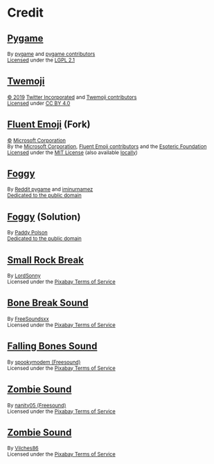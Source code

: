 # Credit

## [Pygame][pygame]

<sup>By [pygame][pygame-author] and [pygame contributors][pygame-contributors]</sup>\
<sup>[Licensed][pygame-license-statement] under the [LGPL 2.1][pygame-license]</sup>

## [Twemoji][twemoji]

<sup>[&copy; 2019][twemoji-copyright] [Twitter Incorporated][twemoji-author] and [Twemoji contributors][twemoji-contributors]</sup>\
<sup>[Licensed][twemoji-license-statement] under [CC BY 4.0][twemoji-license]</sup>

## [Fluent Emoji][fluent-emoji] (Fork)

<sup>[&copy;][fluent-emoji-copyright] [Microsoft Corporation][fluent-emoji-author]</sup>\
<sup>By the [Microsoft Corporation][fluent-emoji-author], [Fluent Emoji contributors][fluent-emoji-contributors] and the [Esoteric Foundation][fluent-emoji-fork-author]</sup>\
<sup>[Licensed][fluent-emoji-license-statement] under the [MIT License][fluent-emoji-license] (also available [locally][mit-license])</sup>

## [Foggy][foggy]

<sup>By [Reddit pygame][foggy-author] and [iminurnamez][foggy-creator]</sup>\
<sup>[Dedicated to the public domain][foggy-license]</sup>

## [Foggy][foggy-fork] (Solution)

<sup>By [Paddy Polson][foggy-fork-author]</sup>\
<sup>[Dedicated to the public domain][foggy-fork-license]</sup>

## [Small Rock Break][small-rock-break]

<sup>By [LordSonny][small-rock-break-author]</sup>\
<sup>Licensed under the [Pixabay Terms of Service][small-rock-break-license]</sup>

## [Bone Break Sound][bone-break-sound]

<sup>By [FreeSoundsxx][bone-break-sound-author]</sup>\
<sup>Licensed under the [Pixabay Terms of Service][bone-break-sound-license]</sup>

## [Falling Bones Sound][falling-bones-sound]

<sup>By [spookymodem (Freesound)][falling-bones-sound-author]</sup>\
<sup>Licensed under the [Pixabay Terms of Service][falling-bones-sound-license]</sup>

## [Zombie Sound][zombie-sound]

<sup>By [nanity05 (Freesound)][zombie-sound-author]</sup>\
<sup>Licensed under the [Pixabay Terms of Service][zombie-sound-license]</sup>

## [Zombie Sound][zombie-death-sound]

<sup>By [Vilches86][zombie-death-sound-author]</sup>\
<sup>Licensed under the [Pixabay Terms of Service][zombie-death-sound-license]</sup>

<!-- Link aliases -->

[pygame]: https://www.pygame.org/
[pygame-author]: https://github.com/pygame/
[pygame-contributors]: https://github.com/pygame/pygame/graphs/contributors
[pygame-license-statement]: https://github.com/pygame/pygame/blob/2.6.1/README.rst?plain=1#L230
[pygame-license]: https://github.com/pygame/pygame/blob/2.6.1/docs/LGPL.txt

[twemoji]: https://github.com/twitter/twemoji/tree/d94f4cf793e6d5ca592aa00f58a88f6a4229ad43
[twemoji-copyright]: https://github.com/twitter/twemoji/blob/d94f4cf793e6d5ca592aa00f58a88f6a4229ad43/README.md?plain=1#L262
[twemoji-author]: https://github.com/twitter
[twemoji-contributors]: https://github.com/twitter/twemoji/graphs/contributors
[twemoji-license-statement]: https://github.com/twitter/twemoji/blob/d94f4cf793e6d5ca592aa00f58a88f6a4229ad43/README.md?plain=1#L266
[twemoji-license]: https://github.com/twitter/twemoji/blob/d94f4cf793e6d5ca592aa00f58a88f6a4229ad43/LICENSE-GRAPHICS

[fluent-emoji]: https://github.com/esotericfoundation/fluentui-emoji/tree/11cd274b2f705419ded6d133f94b04bbada1fa02
[fluent-emoji-copyright]: https://github.com/esotericfoundation/fluentui-emoji/blob/11cd274b2f705419ded6d133f94b04bbada1fa02/LICENSE#L3
[fluent-emoji-author]: https://github.com/microsoft
[fluent-emoji-contributors]: https://github.com/esotericfoundation/fluentui-emoji/graphs/contributors
[fluent-emoji-fork-author]: https://esoteric.foundation
[fluent-emoji-license-statement]: https://github.com/esotericfoundation/fluentui-emoji/tree/11cd274b2f705419ded6d133f94b04bbada1fa02?tab=License-1-ov-file
[fluent-emoji-license]: https://github.com/esotericfoundation/fluentui-emoji/blob/11cd274b2f705419ded6d133f94b04bbada1fa02/LICENSE

[foggy]: https://github.com/reddit-pygame/Foggy/tree/e9868e9fcaebd665d25c2d8a32f676d3cc363f0e
[foggy-author]: https://github.com/reddit-pygame
[foggy-creator]: https://github.com/iminurnamez
[foggy-license]: https://github.com/reddit-pygame/Foggy/blob/e9868e9fcaebd665d25c2d8a32f676d3cc363f0e/attribution.txt#L26

[foggy-fork]: https://github.com/paddypolson/Foggy/tree/10b27bff350db929b2f6850ad1edb9a2dab0e2fa
[foggy-fork-author]: https://github.com/paddypolson
[foggy-fork-license]: https://github.com/paddypolson/Foggy/blob/10b27bff350db929b2f6850ad1edb9a2dab0e2fa/attribution.txt#L26

[small-rock-break]: https://pixabay.com/sound-effects/small-rock-break-194553/?utm_source=link-attribution&utm_medium=referral&utm_campaign=music&utm_content=194553
[small-rock-break-author]: https://pixabay.com/users/lordsonny-38439655/?utm_source=link-attribution&utm_medium=referral&utm_campaign=music&utm_content=194553
[small-rock-break-license]: https://pixabay.com/service/terms/?utm_source=link-attribution&utm_medium=referral&utm_campaign=music&utm_content=194553

[bone-break-sound]: https://pixabay.com/sound-effects/bone-break-sound-269658/?utm_source=link-attribution&utm_medium=referral&utm_campaign=music&utm_content=269658
[bone-break-sound-author]: https://pixabay.com/users/freesoundsxx-47251115/?utm_source=link-attribution&utm_medium=referral&utm_campaign=music&utm_content=269658
[bone-break-sound-license]: https://pixabay.com/service/terms/?utm_source=link-attribution&utm_medium=referral&utm_campaign=music&utm_content=269658

[falling-bones-sound]: https://pixabay.com/sound-effects/falling-bones-87568/?utm_source=link-attribution&utm_medium=referral&utm_campaign=music&utm_content=87568
[falling-bones-sound-author]: https://pixabay.com/users/freesound_community-46691455/?utm_source=link-attribution&utm_medium=referral&utm_campaign=music&utm_content=87568
[falling-bones-sound-license]: https://pixabay.com/service/terms/?utm_source=link-attribution&utm_medium=referral&utm_campaign=music&utm_content=87568

[zombie-sound]: https://pixabay.com/sound-effects/zombie-6851/?utm_source=link-attribution&utm_medium=referral&utm_campaign=music&utm_content=6851
[zombie-sound-author]: https://pixabay.com/users/freesound_community-46691455/?utm_source=link-attribution&utm_medium=referral&utm_campaign=music&utm_content=6851
[zombie-sound-license]: https://pixabay.com/service/terms/?utm_source=link-attribution&utm_medium=referral&utm_campaign=music&utm_content=6851

[zombie-death-sound]: https://pixabay.com/sound-effects/zombie-15965/?utm_source=link-attribution&utm_medium=referral&utm_campaign=music&utm_content=15965
[zombie-death-sound-author]: https://pixabay.com/users/vilches86-12269887/?utm_source=link-attribution&utm_medium=referral&utm_campaign=music&utm_content=15965
[zombie-death-sound-license]: https://pixabay.com/service/terms/?utm_source=link-attribution&utm_medium=referral&utm_campaign=music&utm_content=15965

<!-- Local generic licenses -->

[mit-license]: ./assets/text/licenses/LICENSE-MIT
